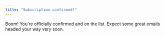 ```yaml
---
title: "Subscription confirmed!"
---
```


Boom! You're officially confirmed and on the list. Expect some great emails headed your way very soon.
